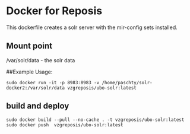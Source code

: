 # Docker for Reposis
This dockerfile creates a solr server with the mir-config sets installed. 

## Mount point 
/var/solr/data - the solr data

##Example Usage:
```
sudo docker run -it -p 8983:8983 -v /home/paschty/solr-docker2:/var/solr/data vzgreposis/ubo-solr:latest
```

## build and deploy
```
sudo docker build --pull --no-cache . -t vzgreposis/ubo-solr:latest
sudo docker push  vzgreposis/ubo-solr:latest
```
